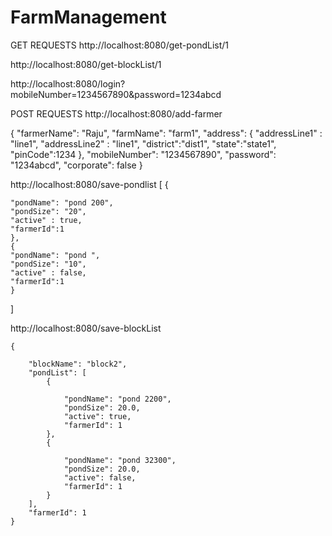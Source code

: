# FarmManagement

GET REQUESTS
http://localhost:8080/get-pondList/1


http://localhost:8080/get-blockList/1


http://localhost:8080/login?mobileNumber=1234567890&password=1234abcd

POST REQUESTS
http://localhost:8080/add-farmer

{
    "farmerName": "Raju",
    "farmName": "farm1",
    "address": {
        "addressLine1" : "line1",
        "addressLine2" : "line1",
        "district":"dist1",
        "state":"state1",
        "pinCode":1234
    },
    "mobileNumber": "1234567890",
    "password": "1234abcd",
    "corporate": false
}



http://localhost:8080/save-pondlist
[
    {
    
    "pondName": "pond 200",
    "pondSize": "20",
    "active" : true,
    "farmerId":1
    },
    {
    "pondName": "pond ",
    "pondSize": "10",
    "active" : false,
    "farmerId":1
    }
]



http://localhost:8080/save-blockList

    {
        
        "blockName": "block2",
        "pondList": [
            {
                
                "pondName": "pond 2200",
                "pondSize": 20.0,
                "active": true,
                "farmerId": 1
            },
			{
                
                "pondName": "pond 32300",
                "pondSize": 20.0,
                "active": false,
                "farmerId": 1
            }
        ],
		"farmerId": 1
    }
